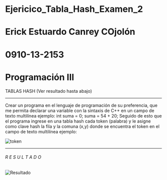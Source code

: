 # Ejericico_Tabla_Hash_Examen_2
# Erick Estuardo Canrey COjolón
# 0910-13-2153
# Programación III

TABLAS HASH (Ver resultado hasta abajo)
____________________________________________________________

Crear un programa en el lenguaje de programación de su preferencia, que me permita declarar una variable con la sintaxis de C++ en un campo de texto multilínea
ejemplo:
            int suma = 0;
            suma = 54 + 20;
Seguido de esto que el programa ingrese en una tabla hash cada token (palabra) y le asigne como clave hash la fila y la comuna (x,y) donde se encuentra el token en el 
campo de texto multilínea ejemplo:

![token](https://user-images.githubusercontent.com/72057795/167055722-aeeb41cd-db94-4c29-9f16-b98ad408590a.PNG)

_____________________________________________________________

###### R E S U L T A D O ######

![Resultado](https://user-images.githubusercontent.com/72057795/167055774-f4ab4eb6-07aa-4635-b163-944ef17aa832.jpg)
